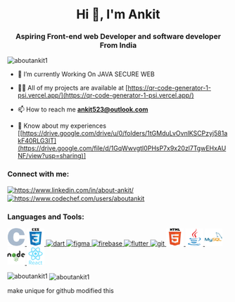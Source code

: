 <h1 align="center">Hi 👋, I'm Ankit</h1>
<h3 align="center">Aspiring Front-end web Developer and software developer From India</h3>

<p align="left"> <img src="https://komarev.com/ghpvc/?username=aboutankit1&label=Profile%20views&color=0e75b6&style=flat" alt="aboutankit1" /> </p>

- 🌱 I’m currently Working On JAVA SECURE WEB

- 👨‍💻 All of my projects are available at [https://qr-code-generator-1-psi.vercel.app/](https://qr-code-generator-1-psi.vercel.app/)

- 📫 How to reach me **ankit523@outlook.com**

- 📄 Know about my experiences [[https://drive.google.com/drive/u/0/folders/1tGMduLvOvnlKSCPzyj581akF40RLG3IT](https://drive.google.com/file/d/1GqWwvgtI0PHsP7x9x20zl7TgwEHxAUNF/view?usp=sharing)]

<h3 align="left">Connect with me:</h3>
<p align="left">
<a href="https://linkedin.com/in/https://www.linkedin.com/in/about-ankit/" target="blank"><img align="center" src="https://raw.githubusercontent.com/rahuldkjain/github-profile-readme-generator/master/src/images/icons/Social/linked-in-alt.svg" alt="https://www.linkedin.com/in/about-ankit/" height="30" width="40" /></a>
<a href="https://www.codechef.com/users/https://www.codechef.com/users/aboutankit" target="blank"><img align="center" src="https://cdn.jsdelivr.net/npm/simple-icons@3.1.0/icons/codechef.svg" alt="https://www.codechef.com/users/aboutankit" height="30" width="40" /></a>
</p>

<h3 align="left">Languages and Tools:</h3>
<p align="left"> <a href="https://www.cprogramming.com/" target="_blank" rel="noreferrer"> <img src="https://raw.githubusercontent.com/devicons/devicon/master/icons/c/c-original.svg" alt="c" width="40" height="40"/> </a> <a href="https://www.w3schools.com/css/" target="_blank" rel="noreferrer"> <img src="https://raw.githubusercontent.com/devicons/devicon/master/icons/css3/css3-original-wordmark.svg" alt="css3" width="40" height="40"/> </a> <a href="https://dart.dev" target="_blank" rel="noreferrer"> <img src="https://www.vectorlogo.zone/logos/dartlang/dartlang-icon.svg" alt="dart" width="40" height="40"/> </a> <a href="https://www.figma.com/" target="_blank" rel="noreferrer"> <img src="https://www.vectorlogo.zone/logos/figma/figma-icon.svg" alt="figma" width="40" height="40"/> </a> <a href="https://firebase.google.com/" target="_blank" rel="noreferrer"> <img src="https://www.vectorlogo.zone/logos/firebase/firebase-icon.svg" alt="firebase" width="40" height="40"/> </a> <a href="https://flutter.dev" target="_blank" rel="noreferrer"> <img src="https://www.vectorlogo.zone/logos/flutterio/flutterio-icon.svg" alt="flutter" width="40" height="40"/> </a> <a href="https://git-scm.com/" target="_blank" rel="noreferrer"> <img src="https://www.vectorlogo.zone/logos/git-scm/git-scm-icon.svg" alt="git" width="40" height="40"/> </a> <a href="https://www.w3.org/html/" target="_blank" rel="noreferrer"> <img src="https://raw.githubusercontent.com/devicons/devicon/master/icons/html5/html5-original-wordmark.svg" alt="html5" width="40" height="40"/> </a> <a href="https://www.java.com" target="_blank" rel="noreferrer"> <img src="https://raw.githubusercontent.com/devicons/devicon/master/icons/java/java-original.svg" alt="java" width="40" height="40"/> </a> <a href="https://www.mysql.com/" target="_blank" rel="noreferrer"> <img src="https://raw.githubusercontent.com/devicons/devicon/master/icons/mysql/mysql-original-wordmark.svg" alt="mysql" width="40" height="40"/> </a> <a href="https://nodejs.org" target="_blank" rel="noreferrer"> <img src="https://raw.githubusercontent.com/devicons/devicon/master/icons/nodejs/nodejs-original-wordmark.svg" alt="nodejs" width="40" height="40"/> </a> <a href="https://reactjs.org/" target="_blank" rel="noreferrer"> <img src="https://raw.githubusercontent.com/devicons/devicon/master/icons/react/react-original-wordmark.svg" alt="react" width="40" height="40"/> </a> </p>

<p><img align="left" src="https://github-readme-stats.vercel.app/api/top-langs?username=aboutankit1&show_icons=true&locale=en&layout=compact" alt="aboutankit1" /></p>

<p>&nbsp;<img align="center" src="https://github-readme-stats.vercel.app/api?username=aboutankit1&show_icons=true&locale=en" alt="aboutankit1" /></p> make unique for github
modified this
